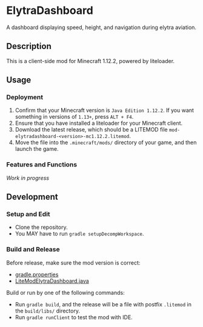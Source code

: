 # ElytraDashboard

A dashboard displaying speed, height, and navigation during elytra aviation.

## Description

This is a client-side mod for Minecraft 1.12.2, powered by liteloader.

## Usage

### Deployment

1. Confirm that your Minecraft version is `Java Edition 1.12.2`. If you want something in versions of `1.13+`,
   press `ALT + F4`.
2. Ensure that you have installed a liteloader for your Minecraft client.
3. Download the latest release, which should be a LITEMOD file `mod-elytradashboard-<version>-mc1.12.2.litemod`.
4. Move the file into the `.minecraft/mods/` directory of your game, and then launch the game.

### Features and Functions

_Work in progress_

## Development

### Setup and Edit

- Clone the repository.
- You MAY have to run `gradle setupDecompWorkspace`.

### Build and Release

Before release, make sure the mod version is correct:

- [gradle.properties](gradle.properties)
- [LiteModElytraDashboard.java](src/main/java/io/github/rainyaphthyl/elytradashboard/LiteModElytraDashboard.java)

Build or run by one of the following commands:

- Run `gradle build`, and the release will be a file with postfix `.litemod` in the `build/libs/` directory.
- Run `gradle runClient` to test the mod with IDE.

